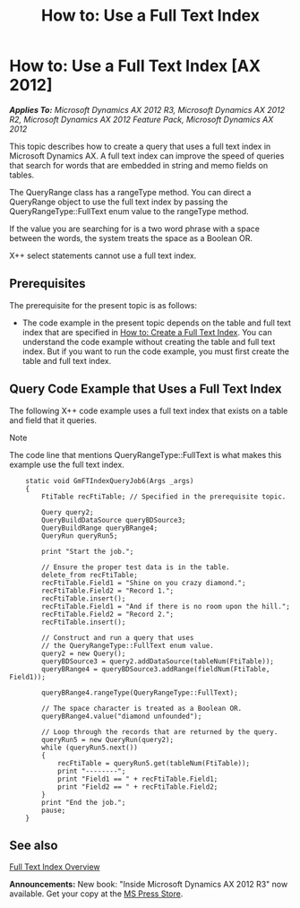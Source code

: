﻿---
title: 'How to: Use a Full Text Index'
TOCTitle: 'How to: Use a Full Text Index'
ms:assetid: 9e677d64-619c-4da2-b8a5-a0a855231259
ms:mtpsurl: https://msdn.microsoft.com/en-us/library/Gg879757(v=AX.60)
ms:contentKeyID: 35248260
ms.date: 05/18/2015
mtps_version: v=AX.60
---

# How to: Use a Full Text Index [AX 2012]


_**Applies To:** Microsoft Dynamics AX 2012 R3, Microsoft Dynamics AX 2012 R2, Microsoft Dynamics AX 2012 Feature Pack, Microsoft Dynamics AX 2012_

This topic describes how to create a query that uses a full text index in Microsoft Dynamics AX. A full text index can improve the speed of queries that search for words that are embedded in string and memo fields on tables.

The QueryRange class has a rangeType method. You can direct a QueryRange object to use the full text index by passing the QueryRangeType::FullText enum value to the rangeType method.

If the value you are searching for is a two word phrase with a space between the words, the system treats the space as a Boolean OR.

X++ select statements cannot use a full text index.

## Prerequisites

The prerequisite for the present topic is as follows:

  - The code example in the present topic depends on the table and full text index that are specified in [How to: Create a Full Text Index](how-to-create-a-full-text-index.md). You can understand the code example without creating the table and full text index. But if you want to run the code example, you must first create the table and full text index.

## Query Code Example that Uses a Full Text Index

The following X++ code example uses a full text index that exists on a table and field that it queries.


> [!NOTE]
> <P>The code line that mentions QueryRangeType::FullText is what makes this example use the full text index.</P>



```X++
    static void GmFTIndexQueryJob6(Args _args)
    {
        FtiTable recFtiTable; // Specified in the prerequisite topic.
    
        Query query2;
        QueryBuildDataSource queryBDSource3;
        QueryBuildRange queryBRange4;
        QueryRun queryRun5;
    
        print "Start the job.";
    
        // Ensure the proper test data is in the table.
        delete_from recFtiTable;
        recFtiTable.Field1 = "Shine on you crazy diamond.";
        recFtiTable.Field2 = "Record 1.";
        recFtiTable.insert();
        recFtiTable.Field1 = "And if there is no room upon the hill.";
        recFtiTable.Field2 = "Record 2.";
        recFtiTable.insert();
    
        // Construct and run a query that uses
        // the QueryRangeType::FullText enum value.
        query2 = new Query();
        queryBDSource3 = query2.addDataSource(tableNum(FtiTable));
        queryBRange4 = queryBDSource3.addRange(fieldNum(FtiTable, Field1));
    
        queryBRange4.rangeType(QueryRangeType::FullText);
    
        // The space character is treated as a Boolean OR.
        queryBRange4.value("diamond unfounded");
    
        // Loop through the records that are returned by the query.
        queryRun5 = new QueryRun(query2);
        while (queryRun5.next())
        {
            recFtiTable = queryRun5.get(tableNum(FtiTable));
            print "--------";
            print "Field1 == " + recFtiTable.Field1;
            print "Field2 == " + recFtiTable.Field2;
        }
        print "End the job.";
        pause;
    }
```

## See also

[Full Text Index Overview](full-text-index-overview.md)

  
**Announcements:** New book: "Inside Microsoft Dynamics AX 2012 R3" now available. Get your copy at the [MS Press Store](https://www.microsoftpressstore.com/store/inside-microsoft-dynamics-ax-2012-r3-9780735685109).

